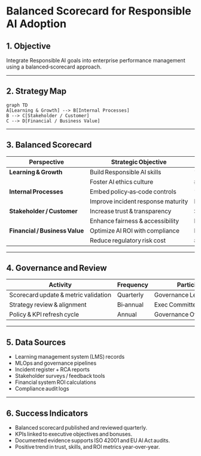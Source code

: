 # Balanced Scorecard for Responsible AI Adoption

## 1. Objective
Integrate Responsible AI goals into enterprise performance management using a balanced‑scorecard approach.

---

## 2. Strategy Map
```mermaid
graph TD
A[Learning & Growth] --> B[Internal Processes]
B --> C[Stakeholder / Customer]
C --> D[Financial / Business Value]
```

---

## 3. Balanced Scorecard
| Perspective | Strategic Objective | KPI / Metric | Target | Owner |
|--------------|--------------------|--------------|---------|--------|
| **Learning & Growth** | Build Responsible AI skills | % employees trained | ≥ 90 % annually | HR / Governance Lead |
|  | Foster AI ethics culture | # ethics sessions / year | ≥ 4 | Governance Committee |
| **Internal Processes** | Embed policy‑as‑code controls | % deployments with governance gate pass | 100 % | MLOps Manager |
|  | Improve incident response maturity | Mean time to contain Sev 1 | ≤ 1 h | Risk Manager |
| **Stakeholder / Customer** | Increase trust & transparency | Stakeholder trust score / 10 | ≥ 8 | Product Owner |
|  | Enhance fairness & accessibility | Bias gap % difference | ≤ 5 % | Data Science Lead |
| **Financial / Business Value** | Optimize AI ROI with compliance | ROI % per AI project | ≥ 15 % | CFO / Program Mgr |
|  | Reduce regulatory risk cost | # non‑conformities / year | 0 | Compliance Officer |

---

## 4. Governance and Review
| Activity | Frequency | Participants |
|-----------|------------|---------------|
| Scorecard update & metric validation | Quarterly | Governance Lead + C‑suite |
| Strategy review & alignment | Bi‑annual | Exec Committee |
| Policy & KPI refresh cycle | Annual | Governance Office + Finance |

---

## 5. Data Sources
- Learning management system (LMS) records  
- MLOps and governance pipelines  
- Incident register + RCA reports  
- Stakeholder surveys / feedback tools  
- Financial system ROI calculations  
- Compliance audit logs

---

## 6. Success Indicators
- Balanced scorecard published and reviewed quarterly.  
- KPIs linked to executive objectives and bonuses.  
- Documented evidence supports ISO 42001 and EU AI Act audits.  
- Positive trend in trust, skills, and ROI metrics year‑over‑year.
